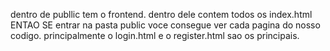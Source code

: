 dentro de publlic tem o frontend. dentro dele contem todos os index.html
ENTAO SE entrar na pasta public voce consegue ver cada pagina do nosso codigo.
principalmente o login.html
e o register.html
sao os principais.
